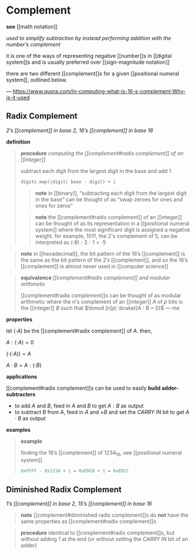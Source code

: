 # Complement

**see** [[math notation]]

_used to simplify subtraction by instead performing addition with the number’s complement_

it is one of the ways of representing negative [[number]]s in [[digital system]]s and is usually preferred over [[sign-magnitude notation]]

there are two different [[complement]]s for a given [[positional numeral system]], outlined below.

&mdash; <https://www.quora.com/In-computing-what-is-16-s-complement-Why-is-it-used>

## Radix Complement

_2’s [[complement]] in base 2, 16’s [[complement]] in base 16_

**definition**

> **procedure** _computing the [[complement#radix complement]] of an [[integer]]_
>
> subtract each digit from the largest digit in the base and add $1$
>
> ```rust
> digits.map(|digit| base - digit) + 1
> ```
>
> > **note** in [[binary]], “subtracting each digit from the largest digit in the base” can be thought of as “swap zeroes for ones and ones for zeros”
>
> > **note** the [[complement#radix complement]] of an [[integer]] can be thought of as its representation in a [[positional numeral system]] where the most significant digit is assigned a negative weight. for example, $1011$, the 2's complement of $5$, can be interpreted as $(\cdot8) : 2 : 1 = \cdot5$

> **note** in [[hexadecimal]], the bit pattern of the 16’s [[complement]] is the same as the bit pattern of the 2’s [[complement]], and so the 16’s [[complement]] is almost never used in [[computer science]]

> **equivalence** _[[complement#radix complement]] and modular arithmetic_
>
> [[complement#radix complement]]s can be thought of as modular arithmetic where the $n$'s complement of an [[integer]] $A$ of $p$ bits is the [[integer]] $B$ such that $\bmod [n]p\ \braket{A : B = 0}$ &mdash; me

**properties**

let $(\cdot A)$ be the [[complement#radix complement]] of $A$. then,

$A : (\cdot A) = 0$

$(\cdot (\cdot A)) = A$

$A \cdot B = A : (\cdot B)$

**applications**

[[complement#radix complement]]s can be used to easily **build adder-subtracters**

- to add $A$ and $B$, feed in $A$ and $B$ to get $A : B$ as output
- to subtract $B$ from $A$, feed in $A$ and $\times B$ and set the _CARRY IN_ bit to get $A \cdot B$ as output

**examples**

> **example**
>
> finding the 16’s [[complement]] of $1234_{16}$, see [[positional numeral system]]
>
> ```python
> 0xFFFF - 0x1234 + 1 = 0xEDCB + 1 = 0xEDCC
> ```

## Diminished Radix Complement

_1’s [[complement]] in base 2, 15’s [[complement]] in base 16_

> **note** [[complement#diminished radix complement]]s do **not** have the same properties as [[complement#radix complement]]s

> **procedure** identical to [[complement#radix complement]]s, but without adding $1$ at the end (or without setting the _CARRY IN_ bit of an adder)
